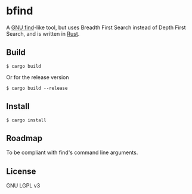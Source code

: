 # bfind
A [GNU find](https://www.gnu.org/software/findutils/)-like tool, but uses
Breadth First Search instead of Depth First Search, and is written in
[Rust](https://www.rust-lang.org/).

## Build

    $ cargo build

Or for the release version

    $ cargo build --release

## Install

    $ cargo install

## Roadmap

To be compliant with find's command line arguments.

## License

GNU LGPL v3

